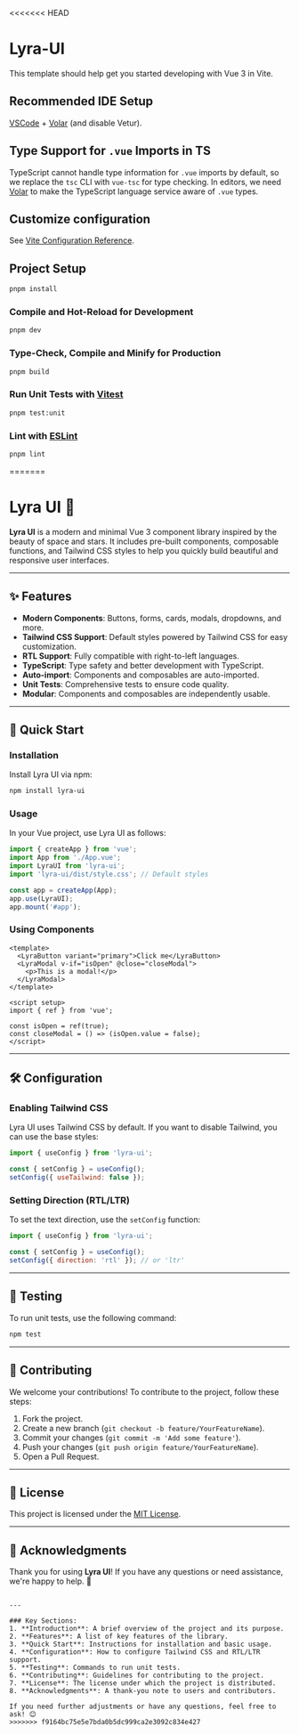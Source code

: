 <<<<<<< HEAD
# Lyra-UI

This template should help get you started developing with Vue 3 in Vite.

## Recommended IDE Setup

[VSCode](https://code.visualstudio.com/) + [Volar](https://marketplace.visualstudio.com/items?itemName=Vue.volar) (and disable Vetur).

## Type Support for `.vue` Imports in TS

TypeScript cannot handle type information for `.vue` imports by default, so we replace the `tsc` CLI with `vue-tsc` for type checking. In editors, we need [Volar](https://marketplace.visualstudio.com/items?itemName=Vue.volar) to make the TypeScript language service aware of `.vue` types.

## Customize configuration

See [Vite Configuration Reference](https://vite.dev/config/).

## Project Setup

```sh
pnpm install
```

### Compile and Hot-Reload for Development

```sh
pnpm dev
```

### Type-Check, Compile and Minify for Production

```sh
pnpm build
```

### Run Unit Tests with [Vitest](https://vitest.dev/)

```sh
pnpm test:unit
```

### Lint with [ESLint](https://eslint.org/)

```sh
pnpm lint
```
=======
# Lyra UI 🌌

**Lyra UI** is a modern and minimal Vue 3 component library inspired by the beauty of space and stars. It includes pre-built components, composable functions, and Tailwind CSS styles to help you quickly build beautiful and responsive user interfaces.

---

## ✨ Features

- **Modern Components**: Buttons, forms, cards, modals, dropdowns, and more.
- **Tailwind CSS Support**: Default styles powered by Tailwind CSS for easy customization.
- **RTL Support**: Fully compatible with right-to-left languages.
- **TypeScript**: Type safety and better development with TypeScript.
- **Auto-import**: Components and composables are auto-imported.
- **Unit Tests**: Comprehensive tests to ensure code quality.
- **Modular**: Components and composables are independently usable.

---

## 🚀 Quick Start

### Installation

Install Lyra UI via npm:

```bash
npm install lyra-ui
```

### Usage

In your Vue project, use Lyra UI as follows:

```javascript
import { createApp } from 'vue';
import App from './App.vue';
import LyraUI from 'lyra-ui';
import 'lyra-ui/dist/style.css'; // Default styles

const app = createApp(App);
app.use(LyraUI);
app.mount('#app');
```

### Using Components

```vue
<template>
  <LyraButton variant="primary">Click me</LyraButton>
  <LyraModal v-if="isOpen" @close="closeModal">
    <p>This is a modal!</p>
  </LyraModal>
</template>

<script setup>
import { ref } from 'vue';

const isOpen = ref(true);
const closeModal = () => (isOpen.value = false);
</script>
```

---

## 🛠️ Configuration

### Enabling Tailwind CSS

Lyra UI uses Tailwind CSS by default. If you want to disable Tailwind, you can use the base styles:

```javascript
import { useConfig } from 'lyra-ui';

const { setConfig } = useConfig();
setConfig({ useTailwind: false });
```

### Setting Direction (RTL/LTR)

To set the text direction, use the `setConfig` function:

```javascript
import { useConfig } from 'lyra-ui';

const { setConfig } = useConfig();
setConfig({ direction: 'rtl' }); // or 'ltr'
```

---

## 🧪 Testing

To run unit tests, use the following command:

```bash
npm test
```

---

## 🤝 Contributing

We welcome your contributions! To contribute to the project, follow these steps:

1. Fork the project.
2. Create a new branch (`git checkout -b feature/YourFeatureName`).
3. Commit your changes (`git commit -m 'Add some feature'`).
4. Push your changes (`git push origin feature/YourFeatureName`).
5. Open a Pull Request.

---

## 📜 License

This project is licensed under the [MIT License](LICENSE).

---

## 🙏 Acknowledgments

Thank you for using **Lyra UI**! If you have any questions or need assistance, we're happy to help. 🌟
```

---

### Key Sections:
1. **Introduction**: A brief overview of the project and its purpose.
2. **Features**: A list of key features of the library.
3. **Quick Start**: Instructions for installation and basic usage.
4. **Configuration**: How to configure Tailwind CSS and RTL/LTR support.
5. **Testing**: Commands to run unit tests.
6. **Contributing**: Guidelines for contributing to the project.
7. **License**: The license under which the project is distributed.
8. **Acknowledgments**: A thank-you note to users and contributors.

If you need further adjustments or have any questions, feel free to ask! 😊
>>>>>>> f9164bc75e5e7bda0b5dc999ca2e3092c834e427
